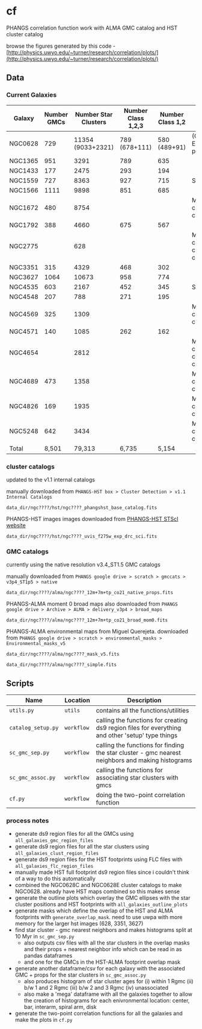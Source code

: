 # cf
PHANGS correlation function work with ALMA GMC catalog and HST cluster catalog

browse the figures generated by this code - [http://physics.uwyo.edu/~turner/research/correlation/plots/](http://physics.uwyo.edu/~turner/research/correlation/plots/)


## Data

### Current Galaxies
| Galaxy   |Number GMCs | Number Star Clusters | Number Class 1,2,3   | Number Class 1,2     | Notes                           |
|----------|------------|----------------------|----------------------|----------------------|---------------------------------|
| NGC0628  |    729     | 11354 (9033+2321)    |     789 (678+111)    |       580 (489+91)   | (Center + East pointings)       |
| NGC1365  |    951     |       3291           |         789          |          635         |                                 |
| NGC1433  |    177     |       2475           |         293          |          194         |                                 |
| NGC1559  |    727     |       8363           |         927          |          715         | Still v1.0                      |
| NGC1566  |    1111    |       9898           |         851          |          685         |                                 |
| NGC1672  |    480     |       8754           |                      |                      | Missing cluster classifications |
| NGC1792  |    388     |       4660           |         675          |          567         |                                 |
| NGC2775  |            |       628            |                      |                      | Missing GMC catalog & cluster classificaitons |
| NGC3351  |    315     |       4329           |         468          |          302         |                                 |
| NGC3627  |    1064    |       10673          |         958          |          774         |                                 |
| NGC4535  |    603     |       2167           |         452          |          345         | Still v1.0                      |
| NGC4548  |    207     |       788            |         271          |          195         |                                 |
| NGC4569  |    325     |       1309           |                      |                      | Missing cluster classifications |
| NGC4571  |    140     |       1085           |         262          |          162         |                                 |
| NGC4654  |            |       2812           |                      |                      | Missing GMC catalog & cluster classifications |
| NGC4689  |    473     |       1358           |                      |                      | Missing cluster classifications |
| NGC4826  |    169     |       1935           |                      |                      | Missing cluster classifications |
| NGC5248  |    642     |       3434           |                      |                      | Missing cluster classifications |
| Total    |    8,501   |       79,313         |         6,735        |          5,154       |                                 |


### cluster catalogs 

updated to the v1.1 internal catalogs

manually downloaded from `PHANGS-HST box > Cluster Detection > v1.1 Internal Catalogs`

`data_dir/ngc????/hst/ngc????_phangshst_base_catalog.fits`

PHANGS-HST images images downloaded from [PHANGS-HST STScI website](https://phangs.stsci.edu/)

`data_dir/ngc????/hst/ngc????_uvis_f275w_exp_drc_sci.fits`


### GMC catalogs

currently using the native resolution v3.4_ST1.5 GMC catalogs

manually downloaded from `PHANGS google drive > scratch > gmccats > v3p4_ST1p5 > native`

`data_dir/ngc????/alma/ngc????_12m+7m+tp_co21_native_props.fits`

PHANGS-ALMA moment 0 broad maps also downloaded from `PHANGS google drive > Archive > ALMA > delivery_v3p4 > broad_maps`

`data_dir/ngc????/alma/ngc????_12m+7m+tp_co21_broad_mom0.fits`

PHANGS-ALMA environmental maps from Miguel Querejeta. downloaded from `PHANGS google drive > scratch > environmental_masks > Environmental_masks_v5`

`data_dir/ngc????/alma/ngc????_mask_v5.fits`

`data_dir/ngc????/alma/ngc????_simple.fits`



## Scripts

| Name                 | Location  | Description |
|----------------------|-----------|-------------|
|`utils.py`			   |`utils`    | contains all the functions/utilities 		             |					 
|`catalog_setup.py`	   |`workflow` | calling the functions for creating ds9 region files for everything and other 'setup' type things   |
|`sc_gmc_sep.py`	   |`workflow` | calling the functions for finding the star cluster - gmc nearest neighbors and making histograms   |
|`sc_gmc_assoc.py`	   |`workflow` | calling the functions for associating star clusters with gmcs 									    |
|`cf.py`	 		   |`workflow` | doing the two-point correlation function 															|


### process notes
- generate ds9 region files for all the GMCs using `all_galaxies_gmc_region_files`
- generate ds9 region files for all the star clusters using `all_galaxies_clust_region_files`
- generate ds9 region files for the HST footprints using FLC files with `all_galaxies_flc_region_files`
- manually made HST full footprint ds9 region files since i couldn't think of a way to do this automatically
- combined the NGC0628C and NGC0628E cluster catalogs to make NGC0628. already have HST maps combined so this makes sense
- generate the outline plots which overlay the GMC ellipses with the star cluster positions and HST footprints with `all_galaxies_outline_plots`
- generate masks which define the overlap of the HST and ALMA footprints with `generate_overlap_mask`. need to use uwpa with more memory for the larger hst images (628, 3351, 3627)
- find star cluster - gmc nearest neighbors and makes histograms split at 10 Myr in `sc_gmc_sep.py`
	- also outputs csv files with all the star clusters in the overlap masks and their props + nearest neighbor info which can be read in as pandas dataframes
	- and one for the GMCs in the HST-ALMA footprint overlap mask
- generate another dataframe/csv for each galaxy with the associated GMC + props for the star clusters in `sc_gmc_assoc.py`
	- also produces histogram of star cluster ages for (i) within 1 Rgmc (ii) b/w 1 and 2 Rgmc (iii) b/w 2 and 3 Rgmc (iv) unassociated
	- also make a 'mega' dataframe with all the galaxies together to allow the creation of histograms for each enivronmental location: center, bar, interarm, spiral arm, disk
- generate the two-point correlation functions for all the galaxies and make the plots in `cf.py`  